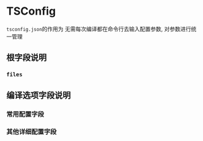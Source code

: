 # TSConfig



`tsconfig.json`的作用为 无需每次编译都在命令行去输入配置参数, 对参数进行统一管理



## 根字段说明


### `files`



## 编译选项字段说明



### 常用配置字段



### 其他详细配置字段

